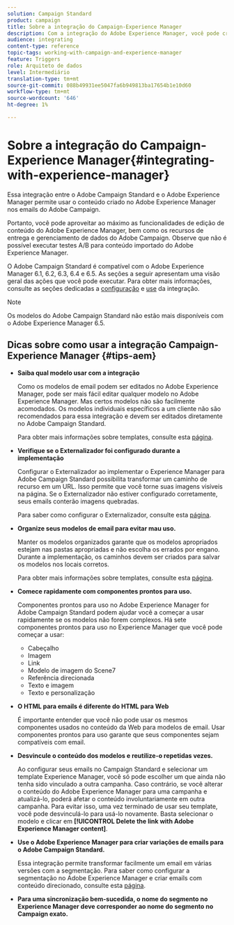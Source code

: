 ```yaml
---
solution: Campaign Standard
product: campaign
title: Sobre a integração do Campaign-Experience Manager
description: Com a integração do Adobe Experience Manager, você pode criar conteúdo diretamente no AEM e usá-lo posteriormente no Adobe Campaign.
audience: integrating
content-type: reference
topic-tags: working-with-campaign-and-experience-manager
feature: Triggers
role: Arquiteto de dados
level: Intermediário
translation-type: tm+mt
source-git-commit: 088b49931ee5047fa6b949813ba17654b1e10d60
workflow-type: tm+mt
source-wordcount: '646'
ht-degree: 1%

---
```



# Sobre a integração do Campaign-Experience Manager{#integrating-with-experience-manager}

Essa integração entre o Adobe Campaign Standard e o Adobe Experience Manager permite usar o conteúdo criado no Adobe Experience Manager nos emails do Adobe Campaign.

Portanto, você pode aproveitar ao máximo as funcionalidades de edição de conteúdo do Adobe Experience Manager, bem como os recursos de entrega e gerenciamento de dados do Adobe Campaign. Observe que não é possível executar testes A/B para conteúdo importado do Adobe Experience Manager.

O Adobe Campaign Standard é compatível com o Adobe Experience Manager 6.1, 6.2, 6.3, 6.4 e 6.5. As seções a seguir apresentam uma visão geral das ações que você pode executar. Para obter mais informações, consulte as seções dedicadas a [configuração](https://docs.adobe.com/content/help/en/experience-manager-65/administering/integration/campaignstandard.html) e [use](https://docs.adobe.com/content/help/en/experience-manager-65/authoring/aem-adobe-campaign/campaign.html) da integração.

>[!NOTE]
>
> Os modelos do Adobe Campaign Standard não estão mais disponíveis com o Adobe Experience Manager 6.5.

## Dicas sobre como usar a integração Campaign-Experience Manager {#tips-aem}

* **Saiba qual modelo usar com a integração**

   Como os modelos de email podem ser editados no Adobe Experience Manager, pode ser mais fácil editar qualquer modelo no Adobe Experience Manager. Mas certos modelos não são facilmente acomodados. Os modelos individuais específicos a um cliente não são recomendados para essa integração e devem ser editados diretamente no Adobe Campaign Standard.

   Para obter mais informações sobre templates, consulte esta [página](https://docs.adobe.com/content/help/en/experience-manager-65/developing/platform/templates/templates.html).

* **Verifique se o Externalizador foi configurado durante a implementação**

   Configurar o Externalizador ao implementar o Experience Manager para Adobe Campaign Standard possibilita transformar um caminho de recurso em um URL. Isso permite que você torne suas imagens visíveis na página. Se o Externalizador não estiver configurado corretamente, seus emails conterão imagens quebradas.

   Para saber como configurar o Externalizador, consulte esta [página](https://docs.adobe.com/content/help/en/experience-manager-65/developing/platform/externalizer.html).

* **Organize seus modelos de email para evitar mau uso.**

   Manter os modelos organizados garante que os modelos apropriados estejam nas pastas apropriadas e não escolha os errados por engano. Durante a implementação, os caminhos devem ser criados para salvar os modelos nos locais corretos.

   Para obter mais informações sobre templates, consulte esta [página](https://docs.adobe.com/content/help/en/experience-manager-65/developing/platform/templates/templates.html#template-availability).

* **Comece rapidamente com componentes prontos para uso.**

   Componentes prontos para uso no Adobe Experience Manager for Adobe Campaign Standard podem ajudar você a começar a usar rapidamente se os modelos não forem complexos.
Há sete componentes prontos para uso no Experience Manager que você pode começar a usar:

   * Cabeçalho
   * Imagem
   * Link
   * Modelo de imagem do Scene7
   * Referência direcionada
   * Texto e imagem
   * Texto e personalização

* **O HTML para emails é diferente do HTML para Web**

   É importante entender que você não pode usar os mesmos componentes usados no conteúdo da Web para modelos de email. Usar componentes prontos para uso garante que seus componentes sejam compatíveis com email.

* **Desvincule o conteúdo dos modelos e reutilize-o repetidas vezes.**

   Ao configurar seus emails no Campaign Standard e selecionar um template Experience Manager, você só pode escolher um que ainda não tenha sido vinculado a outra campanha. Caso contrário, se você alterar o conteúdo do Adobe Experience Manager para uma campanha e atualizá-lo, poderá afetar o conteúdo involuntariamente em outra campanha.
Para evitar isso, uma vez terminado de usar seu template, você pode desvinculá-lo para usá-lo novamente. Basta selecionar o modelo e clicar em **[!UICONTROL Delete the link with Adobe Experience Manager content]**.

* **Use o Adobe Experience Manager para criar variações de emails para o Adobe Campaign Standard.**

   Essa integração permite transformar facilmente um email em várias versões com a segmentação.
Para saber como configurar a segmentação no Adobe Experience Manager e criar emails com conteúdo direcionado, consulte esta [página](https://docs.adobe.com/help/en/experience-manager-65/authoring/aem-adobe-campaign/target-adobe-campaign.html#setting-up-segmentation-in-aem).

* **Para uma sincronização bem-sucedida, o nome do segmento no Experience Manager deve corresponder ao nome do segmento no Campaign exato.**